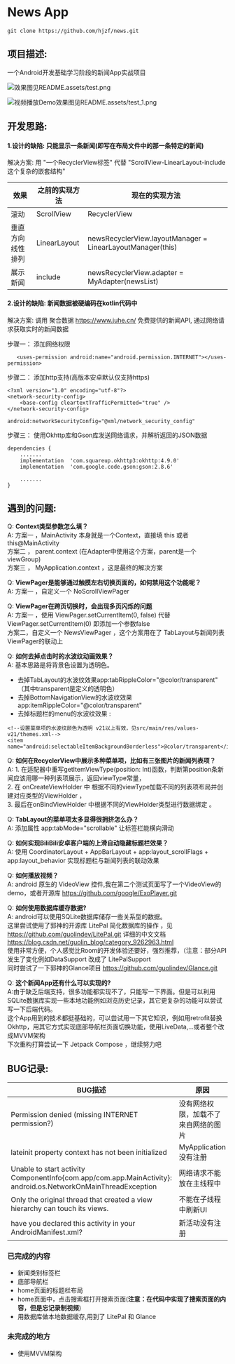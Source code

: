 # News App
```
git clone https://github.com/hjzf/news.git
```
## 项目描述:
一个Android开发基础学习阶段的新闻App实战项目

![效果图见README.assets/test.png](https://gitee.com/ashinigit/news/raw/main/README.assets/test.png)

![视频播放Demo效果图见README.assets/test_1.png](https://gitee.com/ashinigit/news/raw/main/README.assets/test_1.png)

## 开发思路:
#### 1.设计的缺陷: 只能显示一条新闻(即写在布局文件中的那一条特定的新闻)

解决方案: 用 "一个RecyclerView标签" 代替 "ScrollView-LinearLayout-include这个复杂的嵌套结构"

|效果               |之前的实现方法                |现在的实现方法                                                   |
|                  -|                            -|                                                              -|
|滚动               | ScrollView                  |   RecyclerView                                                |
|垂直方向线性排列    | LinearLayout                |   newsRecyclerView.layoutManager = LinearLayoutManager(this)  |
|展示新闻            | include                    |    newsRecyclerView.adapter = MyAdapter(newsList)             |



#### 2.设计的缺陷: 新闻数据被硬编码在kotlin代码中

解决方案: 调用 聚合数据 https://www.juhe.cn/ 免费提供的新闻API, 通过网络请求获取实时的新闻数据    

步骤一：  添加网络权限  

`   <uses-permission android:name="android.permission.INTERNET"></uses-permission>`

步骤二：  添加http支持(高版本安卓默认仅支持https)  

```
<?xml version="1.0" encoding="utf-8"?>
<network-security-config>
    <base-config cleartextTrafficPermitted="true" />
</network-security-config>
```

`android:networkSecurityConfig="@xml/network_security_config"`

步骤三：  使用Okhttp库和Gson库发送网络请求，并解析返回的JSON数据     

```
dependencies {
    .......
    implementation  'com.squareup.okhttp3:okhttp:4.9.0'
    implementation  'com.google.code.gson:gson:2.8.6'
    
    .......
}
```


## 遇到的问题:
Q: **Context类型参数怎么填？**  
A: 方案一 ，MainActivity 本身就是一个Context，直接填  this 或者  this@MainActivity  
    方案二 ， parent.context  (在Adapter中使用这个方案，parent是一个viewGroup)  
    方案三 ， MyApplication.context  ，这是最终的解决方案



Q: **ViewPager是能够通过触摸左右切换页面的，如何禁用这个功能呢？**  
A: 方案一 ，自定义一个 NoScrollViewPager  



Q: **ViewPager在跨页切换时，会出现多页闪烁的问题**   
A: 方案一 ，使用 ViewPager.setCurrentItem(0, false)       代替     ViewPager.setCurrentItem(0)      即添加一个参数false  
方案二，自定义一个 NewsViewPager ，这个方案用在了 TabLayout与新闻列表ViewPager的联动上  



Q: **如何去掉点击时的水波纹动画效果？**  
A: 基本思路是将背景色设置为透明色。  
 - 去掉TabLayout的水波纹效果app:tabRippleColor="@color/transparent"      
（其中transparent是定义的透明色）      
 - 去掉BottomNavigationView的水波纹效果app:itemRippleColor="@color/transparent"   
 - 去掉标题栏的menu的水波纹效果 :

```
<!--设置菜单项的水波纹颜色为透明 v21以上有效，见src/main/res/values-v21/themes.xml-->
<item name="android:selectableItemBackgroundBorderless">@color/transparent</item>
```



Q: **如何在RecyclerView中展示多种菜单项，比如有三张图片的新闻列表项？**  
A: 1. 在适配器中重写getItemViewType(position: Int)函数，判断第position条新闻应该用哪一种列表项展示，返回viewType常量，  
 2. 在 onCreateViewHolder 中 根据不同的viewType加载不同的列表项布局并创建对应类型的ViewHolder ，  
 3. 最后在onBindViewHolder 中根据不同的ViewHolder类型进行数据绑定 。    



Q: **TabLayout的菜单项太多显得很拥挤怎么办？**  
A: 添加属性  app:tabMode="scrollable"  让标签栏能横向滑动      




Q: **如何实现BiliBili安卓客户端的上滑自动隐藏标题栏效果？**  
A: 使用 CoordinatorLayout + AppBarLayout + app:layout_scrollFlags +  app:layout_behavior 实现标题栏与新闻列表的联动效果    



Q: **如何播放视频？**  
A: android 原生的 VideoView 控件,我在第二个测试页面写了一个VideoView的demo，或者开源库 https://github.com/google/ExoPlayer.git      



Q: **如何使用数据库缓存数据?**  
A: android可以使用SQLite数据库储存一些关系型的数据。  
这里尝试使用了郭神的开源库 LitePal 简化数据库的操作 ，见   https://github.com/guolindev/LitePal.git 详细的中文文档     https://blog.csdn.net/guolin_blog/category_9262963.html    
使用非常方便，个人感觉比Room的开发体验还要好，强烈推荐，（注意：部分API发生了变化例如DataSupport  改成了  LitePalSupport   
同时尝试了一下郭神的Glance项目 https://github.com/guolindev/Glance.git     



Q: **这个新闻App还有什么可以实现的?**     
A:由于缺乏后端支持，很多功能都实现不了，只能写一下界面。但是可以利用SQLite数据库实现一些本地功能例如浏览历史记录，其它更复杂的功能可以尝试写一下后端代码。  
这个App用到的技术都挺基础的，可以尝试用一下其它知识，例如用retrofit替换Okhttp，用其它方式实现底部导航栏页面切换功能，使用LiveData,...或者整个改成MVVM架构          
下次重构打算尝试一下 Jetpack Compose ，继续努力吧      





## BUG记录:

|BUG描述|原因|解决方案|
|   -   | - |   -   |
|Permission denied (missing INTERNET permission?)      | 没有网络权限，加载不了来自网络的图片 |    `<uses-permission android:name="android.permission.INTERNET"></uses-permission>`    |
|lateinit property context has not been initialized    | MyApplication没有注册              |   `android:name=".MyApplication"`   |
|Unable to start activity ComponentInfo{com.app/com.app.MainActivity}: android.os.NetworkOnMainThreadException   |  网络请求不能放在主线程中 | thread { ... }    |
| Only the original thread that created a view hierarchy can touch its views.       | 不能在子线程中刷新UI  | runOnUiThread { ... } |
| have you declared this activity in your AndroidManifest.xml?     | 新活动没有注册  |  `<activity android:name=".DetailActivity"></activity>`   |



### 已完成的内容  

- 新闻类别标签栏
- 底部导航栏 
- home页面的标题栏布局
- home页面中，点击搜索框打开搜索页面(**注意：在代码中实现了搜索页面的内容，但是忘记录制视频**) 
- 用数据库做本地数据缓存,用到了 LitePal 和 Glance


### 未完成的地方
- 使用MVVM架构        









